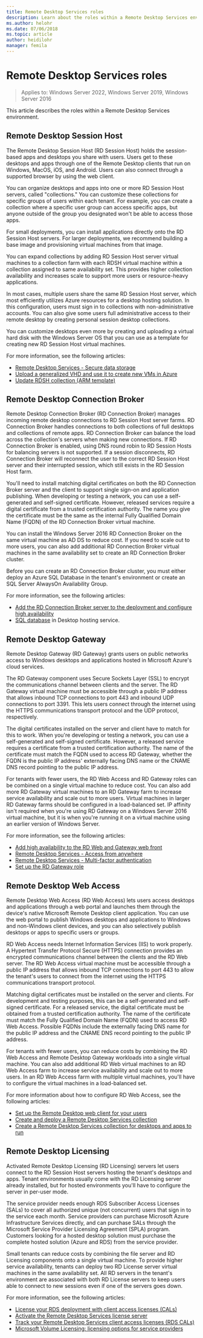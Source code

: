 ```yaml
---
title: Remote Desktop Services roles
description: Learn about the roles within a Remote Desktop Services environment in Windows Server.
ms.author: helohr
ms.date: 07/06/2018
ms.topic: article
author: heidilohr
manager: femila
---
```

# Remote Desktop Services roles

>Applies to: Windows Server 2022, Windows Server 2019, Windows Server 2016

This article describes the roles within a Remote Desktop Services environment.

## Remote Desktop Session Host

The Remote Desktop Session Host (RD Session Host) holds the session-based apps and desktops you share with users. Users get to these desktops and apps through one of the Remote Desktop clients that run on Windows, MacOS, iOS, and Android. Users can also connect through a supported browser by using the web client.

You can organize desktops and apps into one or more RD Session Host servers, called "collections." You can customize these collections for specific groups of users within each tenant. For example, you can create a collection where a specific user group can access specific apps, but anyone outside of the group you designated won't be able to access those apps.

For small deployments, you can install applications directly onto the RD Session Host servers. For larger deployments, we recommend building a base image and provisioning virtual machines from that image.

You can expand collections by adding RD Session Host server virtual machines to a collection farm with each RDSH virtual machine within a collection assigned to same availability set. This provides higher collection availability and increases scale to support more users or resource-heavy applications.

In most cases, multiple users share the same RD Session Host server, which most efficiently utilizes Azure resources for a desktop hosting solution. In this configuration, users must sign in to collections with non-administrative accounts. You can also give some users full administrative access to their remote desktop by creating personal session desktop collections.

You can customize desktops even more by creating and uploading a virtual hard disk with the Windows Server OS that you can use as a template for creating new RD Session Host virtual machines.

For more information, see the following articles:

* [Remote Desktop Services - Secure data storage](rds-plan-secure-data-storage.md)
* [Upload a generalized VHD and use it to create new VMs in Azure](/azure/virtual-machines/windows/upload-generalized-managed?toc=/azure/virtual-machines/windows/toc.json)
* [Update RDSH collection (ARM template)](https://github.com/Azure/RDS-Templates/tree/master/rds-update-rdsh-collection/)

## Remote Desktop Connection Broker

Remote Desktop Connection Broker (RD Connection Broker) manages incoming remote desktop connections to RD Session Host server farms. RD Connection Broker handles connections to both collections of full desktops and collections of remote apps. RD Connection Broker can balance the load across the collection's servers when making new connections. If RD Connection Broker is enabled, using DNS round robin to RD Session Hosts for balancing servers is not supported. If a session disconnects, RD Connection Broker will reconnect the user to the correct RD Session Host server and their interrupted session, which still exists in the RD Session Host farm.

You'll need to install matching digital certificates on both the RD Connection Broker server and the client to support single sign-on and application publishing. When developing or testing a network, you can use a self-generated and self-signed certificate. However, released services require a digital certificate from a trusted certification authority. The name you give the certificate must be the same as the internal Fully Qualified Domain Name (FQDN) of the RD Connection Broker virtual machine.

You can install the Windows Server 2016 RD Connection Broker on the same virtual machine as AD DS to reduce cost. If you need to scale out to more users, you can also add additional RD Connection Broker virtual machines in the same availability set to create an RD Connection Broker cluster.

Before you can create an RD Connection Broker cluster, you must either deploy an Azure SQL Database in the tenant's environment or create an SQL Server AlwaysOn Availability Group.

For more information, see the following articles:

* [Add the RD Connection Broker server to the deployment and configure high availability](rds-connection-broker-cluster.md)
* [SQL database](desktop-hosting-service.md#sql-database) in Desktop hosting service.

## Remote Desktop Gateway

Remote Desktop Gateway (RD Gateway) grants users on public networks access to Windows desktops and applications hosted in Microsoft Azure's cloud services.

The RD Gateway component uses Secure Sockets Layer (SSL) to encrypt the communications channel between clients and the server. The RD Gateway virtual machine must be accessible through a public IP address that allows inbound TCP connections to port 443 and inbound UDP connections to port 3391. This lets users connect through the internet using the HTTPS communications transport protocol and the UDP protocol, respectively.

The digital certificates installed on the server and client have to match for this to work. When you're developing or testing a network, you can use a self-generated and self-signed certificate. However, a released service requires a certificate from a trusted certification authority. The name of the certificate must match the FQDN used to access RD Gateway, whether the FQDN is the public IP address' externally facing DNS name or the CNAME DNS record pointing to the public IP address.

For tenants with fewer users, the RD Web Access and RD Gateway roles can be combined on a single virtual machine to reduce cost. You can also add more RD Gateway virtual machines to an RD Gateway farm to increase service availability and scale out to more users. Virtual machines in larger RD Gateway farms should be configured in a load-balanced set. IP affinity isn't required when you're using RD Gateway on a Windows Server 2016 virtual machine, but it is when you're running it on a virtual machine using an earlier version of Windows Server.

For more information, see the following articles:

* [Add high availability to the RD Web and Gateway web front](rds-rdweb-gateway-ha.md)
* [Remote Desktop Services - Access from anywhere](rds-plan-access-from-anywhere.md)
* [Remote Desktop Services - Multi-factor authentication](rds-plan-mfa.md)
* [Set up the RD Gateway role](remote-desktop-gateway-role.md)

## Remote Desktop Web Access

Remote Desktop Web Access (RD Web Access) lets users access desktops and applications through a web portal and launches them through the device's native Microsoft Remote Desktop client application. You can use the web portal to publish Windows desktops and applications to Windows and non-Windows client devices, and you can also selectively publish desktops or apps to specific users or groups.

RD Web Access needs Internet Information Services (IIS) to work properly. A Hypertext Transfer Protocol Secure (HTTPS) connection provides an encrypted communications channel between the clients and the RD Web server. The RD Web Access virtual machine must be accessible through a public IP address that allows inbound TCP connections to port 443 to allow the tenant's users to connect from the internet using the HTTPS communications transport protocol.

Matching digital certificates must be installed on the server and clients. For development and testing purposes, this can be a self-generated and self-signed certificate. For a released service, the digital certificate must be obtained from a trusted certification authority. The name of the certificate must match the Fully Qualified Domain Name (FQDN) used to access RD Web Access. Possible FQDNs include the externally facing DNS name for the public IP address and the CNAME DNS record pointing to the public IP address.

For tenants with fewer users, you can reduce costs by combining the RD Web Access and Remote Desktop Gateway workloads into a single virtual machine. You can also add additional RD Web virtual machines to an RD Web Access farm to increase service availability and scale out to more users. In an RD Web Access farm with multiple virtual machines, you'll have to configure the virtual machines in a load-balanced set.

For more information about how to configure RD Web Access, see the following articles:

* [Set up the Remote Desktop web client for your users](clients/remote-desktop-web-client-admin.md)
* [Create and deploy a Remote Desktop Services collection](rds-create-collection.md)
* [Create a Remote Desktop Services collection for desktops and apps to run](rds-create-collection.md)

## Remote Desktop Licensing

Activated Remote Desktop Licensing (RD Licensing) servers let users connect to the RD Session Host servers hosting the tenant's desktops and apps. Tenant environments usually come with the RD Licensing server already installed, but for hosted environments you'll have to configure the server in per-user mode.

The service provider needs enough RDS Subscriber Access Licenses (SALs) to cover all authorized unique (not concurrent) users that sign in to the service each month. Service providers can purchase Microsoft Azure Infrastructure Services directly, and can purchase SALs through the Microsoft Service Provider Licensing Agreement (SPLA) program. Customers looking for a hosted desktop solution must purchase the complete hosted solution (Azure and RDS) from the service provider.

Small tenants can reduce costs by combining the file server and RD Licensing components onto a single virtual machine. To provide higher service availability, tenants can deploy two RD License server virtual machines in the same availability set. All RD servers in the tenant's environment are associated with both RD License servers to keep users able to connect to new sessions even if one of the servers goes down.

For more information, see the following articles:

* [License your RDS deployment with client access licenses (CALs)](rds-client-access-license.md)
* [Activate the Remote Desktop Services license server](rds-activate-license-server.md)
* [Track your Remote Desktop Services client access licenses (RDS CALs)](rds-track-cals.md)
* [Microsoft Volume Licensing: licensing options for service providers](https://www.microsoft.com/Licensing/licensing-programs/spla-program.aspx)
